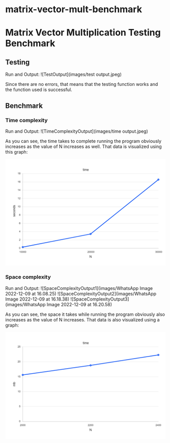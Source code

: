 # matrix-vector-mult-benchmark

# Matrix Vector Multiplication Testing Benchmark

## Testing

Run and Output:
![TestOutput](images/test output.jpeg)

Since there are no errors, that means that the testing function works and the function used is successful.

## Benchmark 

### Time complexity

Run and Output:
![TimeComplexityOutput](images/time output.jpeg)

As you can see, the time takes to complete running the program obviously increases as the value of N increases as well. That data is visualized using this graph:

![TimeComplexityResult](images/time.jpg)

### Space complexity

Run and Output:
![SpaceComplexityOutput1](images/WhatsApp Image 2022-12-09 at 16.08.25)
![SpaceComplexityOutput2](images/WhatsApp Image 2022-12-09 at 16.18.38)
![SpaceComplexityOutput3](images/WhatsApp Image 2022-12-09 at 16.20.58)

As you can see, the space it takes while running the program obviously also increases as the value of N increases. That data is also visualized using a graph:

![SpaceComplexityResult](images/space.jpg)
